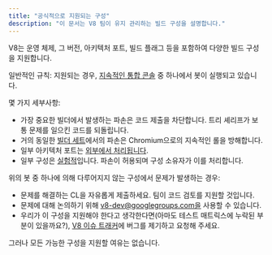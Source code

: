 ```yaml
---
title: "공식적으로 지원되는 구성"
description: "이 문서는 V8 팀이 유지 관리하는 빌드 구성을 설명합니다."
---
```

V8는 운영 체제, 그 버전, 아키텍처 포트, 빌드 플래그 등을 포함하여 다양한 빌드 구성을 지원합니다.

일반적인 규칙: 지원되는 경우, [지속적인 통합 콘솔](https://ci.chromium.org/p/v8/g/main/console) 중 하나에서 봇이 실행되고 있습니다.

몇 가지 세부사항:

- 가장 중요한 빌더에서 발생하는 파손은 코드 제출을 차단합니다. 트리 셰리프가 보통 문제를 일으킨 코드를 되돌립니다.
- 거의 동일한 [빌더 세트](https://chromium.googlesource.com/infra/infra/+/main/infra/services/lkgr_finder/config/v8_cfg.pyl)에서의 파손은 Chromium으로의 지속적인 롤을 방해합니다.
- 일부 아키텍처 포트는 [외부에서 처리됩니다](/docs/ports).
- 일부 구성은 [실험적](https://ci.chromium.org/p/v8/g/experiments/console)입니다. 파손이 허용되며 구성 소유자가 이를 처리합니다.

위의 봇 중 하나에 의해 다루어지지 않는 구성에서 문제가 발생하는 경우:

- 문제를 해결하는 CL을 자유롭게 제출하세요. 팀이 코드 검토를 지원할 것입니다.
- 문제에 대해 논의하기 위해 v8-dev@googlegroups.com을 사용할 수 있습니다.
- 우리가 이 구성을 지원해야 한다고 생각한다면(아마도 테스트 매트릭스에 누락된 부분이 있을까요?), [V8 이슈 트래커](https://bugs.chromium.org/p/v8/issues/entry)에 버그를 제기하고 요청해 주세요.

그러나 모든 가능한 구성을 지원할 여유는 없습니다.
